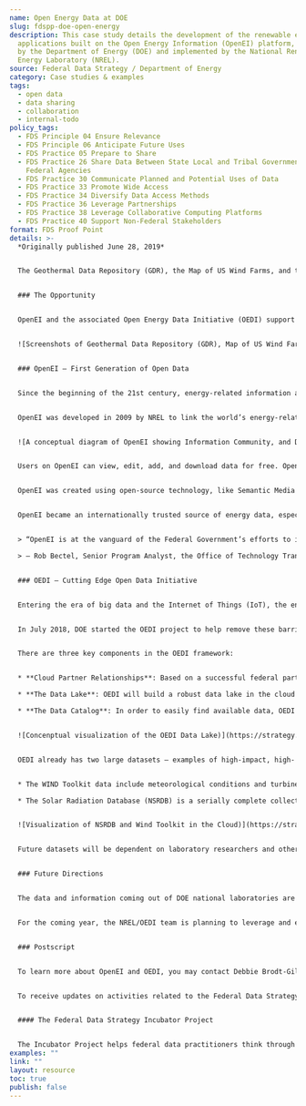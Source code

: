 ```yaml
---
name: Open Energy Data at DOE
slug: fdspp-doe-open-energy
description: This case study details the development of the renewable energy
  applications built on the Open Energy Information (OpenEI) platform, sponsored
  by the Department of Energy (DOE) and implemented by the National Renewable
  Energy Laboratory (NREL).
source: Federal Data Strategy / Department of Energy
category: Case studies & examples
tags:
  - open data
  - data sharing
  - collaboration
  - internal-todo
policy_tags:
  - FDS Principle 04 Ensure Relevance
  - FDS Principle 06 Anticipate Future Uses
  - FDS Practice 05 Prepare to Share
  - FDS Practice 26 Share Data Between State Local and Tribal Governments and
    Federal Agencies
  - FDS Practice 30 Communicate Planned and Potential Uses of Data
  - FDS Practice 33 Promote Wide Access
  - FDS Practice 34 Diversify Data Access Methods
  - FDS Practice 36 Leverage Partnerships
  - FDS Practice 38 Leverage Collaborative Computing Platforms
  - FDS Practice 40 Support Non-Federal Stakeholders
format: FDS Proof Point
details: >-
  *Originally published June 28, 2019*


  The Geothermal Data Repository (GDR), the Map of US Wind Farms, and the Regulatory and Permitting Information Desktop Toolkit (RAPID). What do they have in common? They are all about renewable energy and they are all free applications built on the Open Energy Information (OpenEI) platform, sponsored by the Department of Energy (DOE) and implemented by the National Renewable Energy Laboratory (NREL).


  ### The Opportunity


  OpenEI and the associated Open Energy Data Initiative (OEDI) support DOE’s fulfillment of open government tenets: transparency, public participation, and collaboration. They aim to improve and automate access to high-value energy datasets across the DOE’s programs, offices, and national laboratories. OpenEI and OEDI strive to provide open data and make data actionable and discoverable by government staff, researchers, industry, and the public, thereby enabling more new datasets to be created, accelerating analysis, empowering game changing innovations, and growing businesses.


  ![Screenshots of Geothermal Data Repository (GDR), Map of US Wind Farms, and Regulatory and Permitting Information Desktop Toolkit (RAPID)](https://strategy.data.gov/assets/img/posts/2019-06-28-image001.jpg "Screenshots of the Geothermal Data Repository (GDR), the Map of US Wind Farms, and the Regulatory and Permitting Information Desktop Toolkit (RAPID)")


  ### OpenEI – First Generation of Open Data


  Since the beginning of the 21st century, energy-related information and data have grown exponentially around the world, from Research & Development (R&D) data to market trends to policy developments. However, these valuable resources were dispersed among numerous individuals and organizations, available in widely disparate formats, and highly variable in quality and usefulness.


  OpenEI was developed in 2009 by NREL to link the world’s energy-related information and data with the energy community (e.g., policy makers, developers, researchers in the national laboratories, and industry). The platform is geared toward facilitating access to data and empowers the energy community to use and contribute to the collection of information and data.


  ![A conceptual diagram of OpenEI showing Information Community, and Data supported with a Wiki, Linked Open Data, and Open Government Standards](https://strategy.data.gov/assets/img/posts/2019-06-28-image004.png "A conceptual diagram of OpenEI showing Information Community, and Data supported with a Wiki, Linked Open Data, and Open Government Standards.")


  Users on OpenEI can view, edit, add, and download data for free. OpenEI has more than 1,700 datasets, both acquired and generated, across all major sectors, such as geothermal, wind, water, solar, biomass, hydrogen, buildings and smart grid. It also enables the development of derived data like the Utility Rate Database (URDB), contributed data, and data catalogs. More can be found at[openei.org/wiki/Data](https://openei.org/wiki/Data).


  OpenEI was created using open-source technology, like Semantic Media Wiki, as the base platform and employs a custom data access feature that provides access to the public and connects data with external platforms (like Data.gov). NREL calls this custom and reusable code “XDR” (aka. Customized Data Repository), which has similar functionality to CKAN, the powerful open source data portal platform. Thanks to this approach, many developers have been able to build applications on OpenEI (e.g, GDR, RAPID and the Map of U.S. Wind Farms, as mentioned above).


  OpenEI became an internationally trusted source of energy data, especially for data related to renewable energy and energy efficiency. Over the period of May 2018 to April 2019, OpenEI has 2.46 million pageviews, referred in over 3,000 Facebook articles, over 21,500 downloads, and 831, 600 users from every single country on Earth.


  > “OpenEI is at the vanguard of the Federal Government’s efforts to increase transparency, portability, and usability of information produced at the National Laboratories. The OpenEI team, at the National Renewable Energy Laboratory, is the best in class with exceptional knowledge, skills, and experience. They are my go-to team when I need to develop federated or distributable information solutions for customers across the Nation.”\

  > — Rob Bectel, Senior Program Analyst, the Office of Technology Transitions (OTT)


  ### OEDI – Cutting Edge Open Data Initiative


  Entering the era of big data and the Internet of Things (IoT), the energy community faces a new set of challenges: many researchers have difficulty accessing and utilizing big data and complex data because 1) data can be difficult to find and use, 2) data aren’t publicly available, 3) data are rarely in standard sizes or formats, and 4) large data sets can be costly to store and manage.


  In July 2018, DOE started the OEDI project to help remove these barriers and improve accessibility for analysts and researchers. The platform, built on the foundation of OpenEI, will enable improved open data access and help energy scientists and analysts explore, mash-up, and analyze data. The new framework will speed innovation, facilitate rapid computation, catalog data assets, and allow the public to contribute data.


  There are three key components in the OEDI framework:


  * **Cloud Partner Relationships**: Based on a successful federal partnership at NOAA with a variety of cloud hosting vendors, OEDI will build similar partner agreements with all major cloud hosting vendors including Amazon Web Services (AWS), Google, IBM, Microsoft Azure, and Open Commons consortium. These partnerships will enable big data to be openly shared with the energy community.

  * **The Data Lake**: OEDI will build a robust data lake in the cloud to enable faster, easier, more advanced analysis and computation to accelerate novel data mash-ups, analysis, and innovation. It will support next-generation research and analysis by allowing researchers to analyze big data without making expensive hardware investments (i.e. supercomputers).

  * **The Data Catalog**: In order to easily find available data, OEDI is creating a data catalog that merges data from multiple cloud hosting locations. The catalog will include information about the data and data owner, licensing information, provenance, links to all relevant data locations (if the data is housed on multiple cloud hosting vendor sites), and other metadata. The catalog will be designed to get users to the data as quickly as possible.


  ![Concenptual visualization of the OEDI Data Lake)](https://strategy.data.gov/assets/img/posts/2019-06-28-image005.png "Concenptual visualization of the OEDI Data Lake")


  OEDI already has two large datasets — examples of high-impact, high- demand resource data:


  * The WIND Toolkit data include meteorological conditions and turbine power for more than 126,000 sites in the continental United States for the years 2007–2013.

  * The Solar Radiation Database (NSRDB) is a serially complete collection of hourly and half-hourly values of the three most common measurements of solar radiation—global horizontal, direct normal, and diffuse horizontal irradiance—and meteorological data.


  ![Visualization of NSRDB and Wind Toolkit in the Cloud)](https://strategy.data.gov/assets/img/posts/2019-06-28-image006.png "Visualization of NSRDB and Wind Toolkit in the Cloud")


  Future datasets will be dependent on laboratory researchers and other stakeholders. Criteria for OEDI datasets include usefulness to a broad audience and researchers who will support the inclusion of their data. Initial plans will focus on additional resource and technology data (such as solar, wind, geothermal, water, bioenergy, and transportation), utility rates, technology performance data, materials and market data, information from cities and states, and data related to grid systems.


  ### Future Directions


  The data and information coming out of DOE national laboratories are valuable assets. OEDI gives laboratory staff a platform through which they can easily share datasets with the public. Access to big data analytics and computation in the cloud will enable innovation and data mash-ups like never before. Using key analysis tools only found in the cloud, researchers can analyze data faster and industry can leverage large-scale federal datasets in new ways. “Through this program, the Office of Energy Efficiency and Renewable Energy (EERE) will make more widely available the largest and most highly trafficked datasets it maintains,” said Solar Energy Technologies Office program manager Garrett Nilsen. “This will make it easier to find and compare energy data across the country and allow America’s talented academic, national lab, and industrial researchers to develop new innovative products, make scientific discoveries, and create more value from federal research dollars.”


  For the coming year, the NREL/OEDI team is planning to leverage and expand the data catalog on OpenEI and utilize it for OEDI – providing access to big data. They are working to secure new big data sets that are currently not accessible to the public. Furthermore, they are partnering with the Linux Foundation’s LF Energy to build an open source community around this project.


  ### Postscript


  To learn more about OpenEI and OEDI, you may contact Debbie Brodt-Giles, Director at DOE/NREL, at [Debbie.brodt.giles@nrel.gov](mailto:Debbie.brodt.giles@nrel.gov).


  To receive updates on activities related to the Federal Data Strategy, please [sign up for the newsletter](https://public.govdelivery.com/accounts/USGSA/subscribers/new?topic_id=USGSA_756).


  #### The Federal Data Strategy Incubator Project


  The Incubator Project helps federal data practitioners think through how to improve government services, enabling the public to get the most out of federal data. This Proof Point and others will highlight the many successes and challenges data innovators face every day, revealing valuable lessons learned to share with data practitioners throughout government.
examples: ""
link: ""
layout: resource
toc: true
publish: false
---
```

